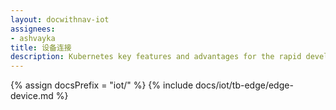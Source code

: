 ```yaml
---
layout: docwithnav-iot
assignees:
- ashvayka
title: 设备连接
description: Kubernetes key features and advantages for the rapid development of IoT projects and applications.
---
```


{% assign docsPrefix = "iot/" %}
{% include docs/iot/tb-edge/edge-device.md %}


